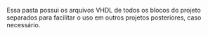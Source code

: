 Essa pasta possui os arquivos VHDL de todos os blocos do projeto separados para facilitar o uso em outros projetos posteriores, caso necessário.
